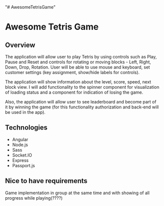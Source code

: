 "# AwesomeTetrisGame" 

Awesome Tetris Game 
=====================
Overview
-----------------------------------
The application will allow user to play Tetris by using controls such as Play, Pause and Reset and controls for rotating or moving blocks - Left, Right, Down, Drop, Rotation. User will be able to use mouse and keyboard, set customer settings (key assignment, show/hide labels for controls).
  
The application will show information about the level, score, speed, next block view. I will add functionality to the spinner component for visualization of loading status and a component for indication of losing the game. 

Also, the application will allow user to see leaderboard and become part of it by winning the game (for this functionality authorization and back-end will be used in the app).

Technologies
-----------------------------------
* Angular
* Node.js
* Sass
* Socket.IO
* Express
* Passport.js

Nice to have requirements
-----------------------------------
Game implementation in group at the same time and with showing of all progress while playing(????)
